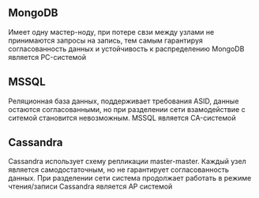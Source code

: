 ## MongoDB
Имеет одну мастер-ноду, при потере свзи между узлами не принимаются запросы на запись, тем самым гарантируя согласованность данных и устойчивость к распределению
MongoDB является PC-системой

## MSSQL
Реляционная база данных, поддерживает требования ASID, данные остаются согласованными, но при разделении сети взамодействие с ситемой становится невозможным.
MSSQL является CA-системой

## Cassandra
Cassandra использует схему репликации master-master. Каждый узел является самодостаточным, но не гарантирует согласованность данных. При разделении сети система продолжает работать в режиме чтения/записи
Cassandra является AP системой
